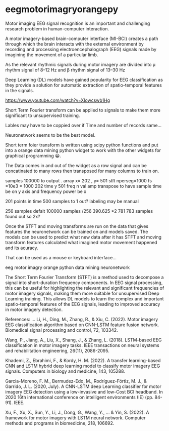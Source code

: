 # eegmotorimagryorangepy

Motor imaging EEG signal recognition is an important and challenging research problem in human-computer interaction. 

A motor imagery-based brain-computer interface (MI-BCI) creates a path through which the brain interacts with the external environment by recording and processing electroencephalograph (EEG) signals made by imagining the movement of a particular limb.

As the relevant rhythmic signals during motor imagery are divided into μ rhythm signal of 8–12 Hz and β rhythm signal of 13–30 Hz 

Deep Learning (DL) models have gained popularity for EEG classification as they provide a solution for automatic extraction of spatio-temporal features in the signals. 

https://www.youtube.com/watch?v=XIowcswb1Hg

Short Term Fourier transform can be applied to signals to make them more significant to unsupervised training.

Lables may have to be coppied over if Time and number of records same... 

Neuronetwork seems to be the best model.

Short term foier transform is written using scipy python functions and put into a orange data mining python widget to work with the other widgets for graphical programming 😀. 

The Data comes in and out of the widget as a row signal and can be concatinated to many rows then transposed for many columns to train on.

samples 100000 to output . array x= 202 , y= 501  stft nperseg=1000 fs =10e3 = 1000 202 time  y 501 freq n val amp
transpose to have sample time be on y axis and frequency power be x 

201 points in time 500 samples to 1 out? labeling may be manual

256 samples defalt 100000 samples /256 390.625 *2 781   783 samples found out so 2x? 

Once the STFT and moving transforms are run on the data that gives features the neuronetwork can be trained on and models saved. The models can be used to predict what new data after it has STFT and moving transform features calculated what imagined motor movement happened and its acuracy. 

That can be used as a mouse or keyboard interface...

eeg motor imagry orange python data mining neuronetwork 


The Short Term Fourier Transform (STFT) is a method used to decompose a signal into short-duration frequency components. In EEG signal processing, this can be useful for highlighting the relevant and significant frequencies of motor imagery signals, making them more suitable for unsupervised Deep Learning training. This allows DL models to learn the complex and important spatio-temporal features of the EEG signals, leading to improved accuracy in motor imagery detection.

References:
...
Li, H., Ding, M., Zhang, R., & Xiu, C. (2022). Motor imagery EEG classification algorithm based on CNN-LSTM feature fusion network. Biomedical signal processing and control, 72, 103342.

Wang, P., Jiang, A., Liu, X., Shang, J., & Zhang, L. (2018). LSTM-based EEG classification in motor imagery tasks. IEEE transactions on neural systems and rehabilitation engineering, 26(11), 2086-2095.

Khademi, Z., Ebrahimi, F., & Kordy, H. M. (2022). A transfer learning-based CNN and LSTM hybrid deep learning model to classify motor imagery EEG signals. Computers in biology and medicine, 143, 105288.

Garcia-Moreno, F. M., Bermudez-Edo, M., Rodríguez-Fórtiz, M. J., & Garrido, J. L. (2020, July). A CNN-LSTM deep Learning classifier for motor imagery EEG detection using a low-invasive and low-Cost BCI headband. In 2020 16th international conference on intelligent environments (IE) (pp. 84-91). IEEE.

Xu, F., Xu, X., Sun, Y., Li, J., Dong, G., Wang, Y., ... & Yin, S. (2022). A framework for motor imagery with LSTM neural network. Computer methods and programs in biomedicine, 218, 106692.
